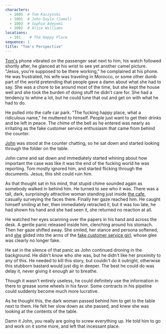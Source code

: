 ```yaml
---
characters: 
  - 1005  # Tom Kaczynski
  - 1001  # John Doyle (Jamal)
  - 1003  # Sophie Adeyemi
  - 1002  # Alice Williams
locations:
  - 101    # The Happy Place
sequence: 1
title: "Tom's Perspective"
---
```


[Tom's](/stories/the-happy-place/characters/1005) phone vibrated on the passenger seat next to him, his watch followed shortly after, he glanced at his wrist to see yet another camel picture. "Jesus, you're supposed to be there working," he complained at his phone. He was frustrated, his wife was traveling in Morocco, or some other dumb part of the world pretending that people gave a damn about what she had to say. She was a chore to be around most of the time, but she kept the house well and she took the burden of doing stuff he didn't care for. She had a tendency to whine a lot, but he could tune that out and get on with what he had to do. 

He pulled into the cafe car park. "The fucking happy place, what a ridiculous name," he muttered to himself. People just want to get their drinks and be left in peace. The chime of the bell as he entered was nearly as irritating as the fake customer service enthusiasm that came from behind the counter. 

[John](/stories/the-happy-place/characters/1001) was stood at the counter chatting, so he sat down and started looking through the folder on the table. 

John came and sat down and immediately started whining about how important the case was like it was the end of the fucking world he was reporting. Tom mostly ignored him, and started flicking through the documents. Jesus, this shit could ruin him. 

As that thought sat in his mind, that stupid chime sounded again as somebody walked in behind him. He turned to see who it was. There was a tall, dark, surprisingly attractive woman standing just inside [the cafe](/stories/the-happy-place/locations/101), casually surveying the faces there. Finally her gaze reached him. He caught himself smiling at her, then immediately retracted it, but it was too late, he had shown his hand and she had seen it, she returned no reaction at all. 

He watched her eyes scanning over the papers in his hand and across the desk. A gentle panic released inside him, clenching around his stomach. Then her gaze shifted away. She smiled, her stance and persona softened, and [she](/stories/the-happy-place/characters/1003) glided into the arms of the [fake customer service girl](/stories/the-happy-place/characters/1002), whose glee was clearly no longer fake.

He sat in the silence of that panic as John continued droning in the background. He didn't know who she was, but he didn't like her proximity to any of this. He needed to kill this story, but couldn't do it outright, otherwise this stubborn bastard would just dig in deeper. The best he could do was delay it, never giving it enough air to breathe.

Though it wasn't entirely useless, he could definitely use the information in there to grease some wheels in his favor. Some contracts in his pipeline could suddenly become much more lucrative.

As he thought this, the dark woman passed behind him to get to the table next to them. He felt her slow down as she passed, and knew she was looking at the contents of the table.

Damn it John, you really are going to screw everything up. He told him to go and work on it some more, and left that incessant place.